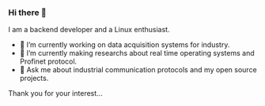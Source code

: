 ### Hi there 👋

I am a backend developer and a Linux enthusiast.

- 🔭 I’m currently working on data acquisition systems for industry.
- 🌱 I’m currently making researchs about real time operating systems and Profinet protocol.
- 💬 Ask me about industrial communication protocols and my open source projects.

Thank you for your interest...
